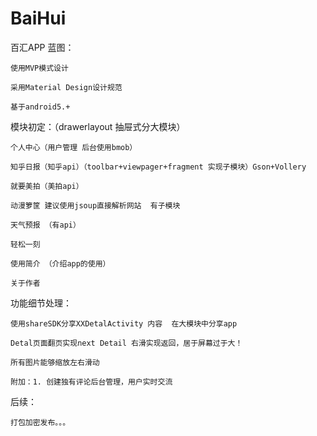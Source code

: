 # BaiHui
百汇APP
蓝图：

    使用MVP模式设计

    采用Material Design设计规范

    基于android5.+

模块初定：（drawerlayout 抽屉式分大模块）

    个人中心（用户管理 后台使用bmob）

    知乎日报（知乎api）（toolbar+viewpager+fragment 实现子模块）Gson+Vollery

    就要美拍（美拍api）

    动漫箩筐 建议使用jsoup直接解析网站  有子模块

    天气预报 （有api）   

    轻松一刻

    使用简介 （介绍app的使用）

    关于作者

功能细节处理：

    使用shareSDK分享XXDetalActivity 内容  在大模块中分享app

    Detal页面翻页实现next Detail 右滑实现返回，居于屏幕过于大！

    所有图片能够缩放左右滑动

    附加：1. 创建独有评论后台管理，用户实时交流

后续：

    打包加密发布。。。
